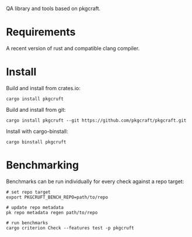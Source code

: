 QA library and tools based on pkgcraft.

# Requirements

A recent version of rust and compatible clang compiler.

# Install

Build and install from crates.io:

    cargo install pkgcruft

Build and install from git:

    cargo install pkgcruft --git https://github.com/pkgcraft/pkgcraft.git

Install with cargo-binstall:

    cargo binstall pkgcruft

# Benchmarking

Benchmarks can be run individually for every check against a repo target:

    # set repo target
    export PKGCRUFT_BENCH_REPO=path/to/repo

    # update repo metadata
    pk repo metadata regen path/to/repo

    # run benchmarks
    cargo criterion Check --features test -p pkgcruft
